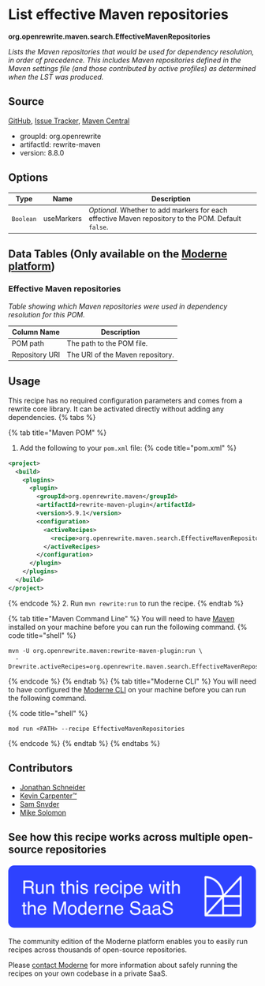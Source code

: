 # List effective Maven repositories

**org.openrewrite.maven.search.EffectiveMavenRepositories**

_Lists the Maven repositories that would be used for dependency resolution, in order of precedence. This includes Maven repositories defined in the Maven settings file (and those contributed by active profiles) as determined when the LST was produced._

## Source

[GitHub](https://github.com/openrewrite/rewrite/blob/main/rewrite-maven/src/main/java/org/openrewrite/maven/search/EffectiveMavenRepositories.java), [Issue Tracker](https://github.com/openrewrite/rewrite/issues), [Maven Central](https://central.sonatype.com/artifact/org.openrewrite/rewrite-maven/8.8.0/jar)

* groupId: org.openrewrite
* artifactId: rewrite-maven
* version: 8.8.0

## Options

| Type | Name | Description |
| -- | -- | -- |
| `Boolean` | useMarkers | *Optional*. Whether to add markers for each effective Maven repository to the POM. Default `false`. |

## Data Tables (Only available on the [Moderne platform](https://app.moderne.io/))

### Effective Maven repositories

_Table showing which Maven repositories were used in dependency resolution for this POM._

| Column Name | Description |
| ----------- | ----------- |
| POM path | The path to the POM file. |
| Repository URI | The URI of the Maven repository. |


## Usage

This recipe has no required configuration parameters and comes from a rewrite core library. It can be activated directly without adding any dependencies.
{% tabs %}

{% tab title="Maven POM" %}
1. Add the following to your `pom.xml` file:
{% code title="pom.xml" %}
```xml
<project>
  <build>
    <plugins>
      <plugin>
        <groupId>org.openrewrite.maven</groupId>
        <artifactId>rewrite-maven-plugin</artifactId>
        <version>5.9.1</version>
        <configuration>
          <activeRecipes>
            <recipe>org.openrewrite.maven.search.EffectiveMavenRepositories</recipe>
          </activeRecipes>
        </configuration>
      </plugin>
    </plugins>
  </build>
</project>
```
{% endcode %}
2. Run `mvn rewrite:run` to run the recipe.
{% endtab %}

{% tab title="Maven Command Line" %}
You will need to have [Maven](https://maven.apache.org/download.cgi) installed on your machine before you can run the following command.
{% code title="shell" %}
```shell
mvn -U org.openrewrite.maven:rewrite-maven-plugin:run \
  -Drewrite.activeRecipes=org.openrewrite.maven.search.EffectiveMavenRepositories
```
{% endcode %}
{% endtab %}
{% tab title="Moderne CLI" %}
You will need to have configured the [Moderne CLI](https://docs.moderne.io/moderne-cli/cli-intro) on your machine before you can run the following command.

{% code title="shell" %}
```shell
mod run <PATH> --recipe EffectiveMavenRepositories
```
{% endcode %}
{% endtab %}
{% endtabs %}

## Contributors
* [Jonathan Schneider](mailto:jkschneider@gmail.com)
* [Kevin Carpenter™️](mailto:kevin@moderne.io)
* [Sam Snyder](mailto:sam@moderne.io)
* [Mike Solomon](mailto:mike@moderne.io)


## See how this recipe works across multiple open-source repositories

[![Moderne Link Image](/.gitbook/assets/ModerneRecipeButton.png)](https://app.moderne.io/recipes/org.openrewrite.maven.search.EffectiveMavenRepositories)

The community edition of the Moderne platform enables you to easily run recipes across thousands of open-source repositories.

Please [contact Moderne](https://moderne.io/product) for more information about safely running the recipes on your own codebase in a private SaaS.
